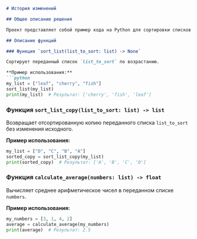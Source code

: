 ```markdown
# История изменений

## Общее описание решения

Проект представляет собой пример кода на Python для сортировки списков различных типов данных и вычисления среднего значения. Включает основной код программы, вспомогательные функции и модульные тесты.

## Описание функций

### Функция `sort_list(list_to_sort: list) -> None`

Сортирует переданный список `list_to_sort` по возрастанию.

**Пример использования:**
```python
my_list = ["leaf", "cherry", "fish"]
sort_list(my_list)
print(my_list)  # Результат: ['cherry', 'fish', 'leaf']
```

### Функция `sort_list_copy(list_to_sort: list) -> list`

Возвращает отсортированную копию переданного списка `list_to_sort` без изменения исходного.

**Пример использования:**
```python
my_list = ["D", "C", "B", "A"]
sorted_copy = sort_list_copy(my_list)
print(sorted_copy)  # Результат: ['A', 'B', 'C', 'D']
```

### Функция `calculate_average(numbers: list) -> float`

Вычисляет среднее арифметическое чисел в переданном списке `numbers`.

**Пример использования:**
```python
my_numbers = [3, 1, 4, 2]
average = calculate_average(my_numbers)
print(average)  # Результат: 2.5
```